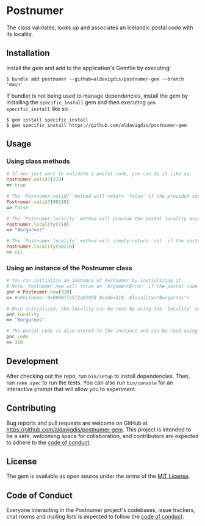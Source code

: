 # Postnumer

The class validates, looks up and associates an Icelandic postal code with its locality.

## Installation

Install the gem and add to the application's Gemfile by executing:

    $ bundle add postnumer --github=aldavigdis/postnumer-gem --branch 'main'

If bundler is not being used to manage dependencies, install the gem by
installing the `specific_install` gem and then executing `gem specific_install`
like so:

    $ gem install specific_install
    $ gem specific_install https://github.com/aldavigdis/postnumer-gem

## Usage

### Using class methods

```ruby
# If you just want to validate a postal code, you can do it like so:
Postnumer.valid?(310)
=> true

# The `Postnumer.valid?` method will return `false` if the provided code is invalid:
Postnumer.valid?(90210)
=> false

# The `Postnumer.locality` method will provide the postal locality associated with the postal code:
Postnumer.locality(310)
=> "Borgarnes"

# The `Postnumer.locality` method will simply return `nil` if the postal code is invalid.
Postnumer.locality(90210)
=> nil
```

### Using an instance of the Postnumer class

```ruby
# You can initialize an instance of Postnumer by initializing it.
# Note: Postnumer.new will throw an `ArgumentError` if the postal code is invalid.
pnr = Postnumer.new(310)
=> #<Postnumer:0x00007fe5f2401958 @code=310, @locality="Borgarnes">

# Once initialized, the locality can be read by using the `locality` accessor:
pnr.locality
=> "Borgarnes"

# The postal code is also stored in the instance and can be read using the `code` accessor:
pnr.code
=> 310
```

## Development

After checking out the repo, run `bin/setup` to install dependencies. Then, run `rake spec` to run the tests. You can also run `bin/console` for an interactive prompt that will allow you to experiment.

## Contributing

Bug reports and pull requests are welcome on GitHub at https://github.com/aldavigdis/postnumer-gem. This project is intended to be a safe, welcoming space for collaboration, and contributors are expected to adhere to the [code of conduct](https://github.com/aldavigdis/postnumer-gem/blob/master/CODE_OF_CONDUCT.md).

## License

The gem is available as open source under the terms of the [MIT License](https://opensource.org/licenses/MIT).

## Code of Conduct

Everyone interacting in the Postnumer project's codebases, issue trackers, chat rooms and mailing lists is expected to follow the [code of conduct](https://github.com/aldavigdis/postnumer-gem/blob/master/CODE_OF_CONDUCT.md).
